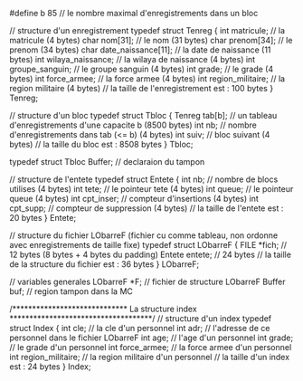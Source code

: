 #define b 85	// le nombre maximal d'enregistrements dans un bloc

 // structure d'un enregistrement
typedef struct Tenreg { 
   int matricule;			  		 // la matricule (4 bytes)
	char nom[31];    		 		 // le nom (31 bytes)
   char prenom[34]; 				 // le prenom (34 bytes)
	char date_naissance[11];	 // la date de naissance (11 bytes)
	int wilaya_naissance; 		 // la wilaya de naissance (4 bytes)
	int groupe_sanguin;	    	 // le groupe sanguin (4 bytes)
	int grade;				 		 // le grade (4 bytes)
	int force_armee;				 // la force armee (4 bytes)
	int region_militaire;		 // la region militaire (4 bytes)
   // la taille de l'enregistrement est :  100 bytes
} Tenreg;

// structure d'un bloc
typedef struct Tbloc {
   Tenreg tab[b];  // un tableau d'enregistrements d'une capacite b (8500 bytes)
	int nb;         // nombre d'enregistrements dans tab (<= b)  (4 bytes)
	int suiv;		 // bloc suivant  (4 bytes)
   // la taille du bloc est : 8508 bytes
} Tbloc;

typedef struct Tbloc Buffer;	 // declaraion du tampon

// structure de l'entete
typedef struct Entete {
   int nb;     	 // nombre de blocs utilises (4 bytes)
	int tete; 		 // le pointeur tete	(4 bytes)
	int queue; 		 // le pointeur queue	(4 bytes)
   int cpt_inser;  // compteur d'insertions (4 bytes) 
   int cpt_supp;   // compteur de suppression (4 bytes) 
  	// la taille de l'entete est : 20 bytes
} Entete;

// structure du fichier LObarreF (fichier cu comme tableau, non ordonne avec enregistrements de taille fixe)
typedef struct LObarreF {
   FILE *fich;  // 12 bytes (8 bytes + 4 bytes du padding)
   Entete entete;  // 24 bytes
   // la taille de la structure du fichier est : 36 bytes
} LObarreF;


// variables generales
LObarreF *F;   // fichier de structure LObarreF
Buffer buf;    // region tampon dans la MC


/***************************** La structure index ************************************/
// structure d'un index 
typedef struct Index {
   int cle;						// la cle d'un personnel
   int adr;						// l'adresse de ce personnel dans le fichier LObarreF
   int age;						// l'age d'un personnel	
   int grade;					// le grade d'un personnel
   int force_armee;			//	la force armee d'un personnel
   int region_militaire;	// la region militaire d'un personnel
	// la taille d'un index est : 24 bytes
} Index;
